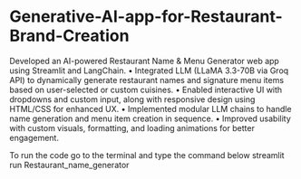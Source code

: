# Generative-AI-app-for-Restaurant-Brand-Creation
 Developed an AI-powered Restaurant Name & Menu Generator web app using Streamlit and 
LangChain. 
•  Integrated LLM (LLaMA 3.3-70B via Groq API) to dynamically generate restaurant names and 
signature menu items based on user-selected or custom cuisines. 
• Enabled interactive UI with dropdowns and custom input, along with responsive design using 
HTML/CSS for enhanced UX. 
• Implemented modular LLM chains to handle name generation and menu item creation in 
sequence. 
• Improved usability with custom visuals, formatting, and loading animations for better 
engagement. 


To run the code go to the terminal and type the command below
streamlit run Restaurant_name_generator
